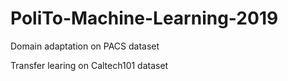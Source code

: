 # PoliTo-Machine-Learning-2019
Domain adaptation on PACS dataset

Transfer learing on Caltech101 dataset
